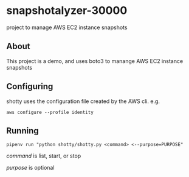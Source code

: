 # snapshotalyzer-30000
project to manage AWS EC2 instance snapshots 

## About

This project is a demo, and uses boto3 to manange AWS EC2 instance snapshots

## Configuring

shotty uses the configuration file created by the AWS cli. e.g.

`aws configure --profile identity`

## Running

`pipenv run "python shotty/shotty.py <command> <--purpose=PURPOSE"`

*command* is list, start, or stop

*purpose* is optional